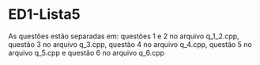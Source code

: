 ﻿# ED1-Lista5

As questões estão separadas em: questões 1 e 2 no arquivo q_1_2.cpp, questão 3 no arquivo q_3.cpp, questão 4 no arquivo q_4.cpp, questão 5 no arquivo q_5.cpp e questão 6 no arquivo q_6.cpp 
